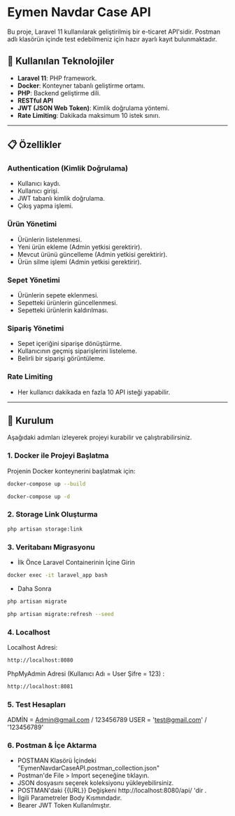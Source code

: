 # Eymen Navdar Case API

Bu proje, Laravel 11 kullanılarak geliştirilmiş bir e-ticaret API'sidir. Postman adlı klasörün içinde test edebilmeniz için hazır ayarlı kayıt bulunmaktadır.

## 🚀 Kullanılan Teknolojiler

-   **Laravel 11**: PHP framework.
-   **Docker**: Konteyner tabanlı geliştirme ortamı.
-   **PHP**: Backend geliştirme dili.
-   **RESTful API**
-   **JWT (JSON Web Token)**: Kimlik doğrulama yöntemi.
-   **Rate Limiting**: Dakikada maksimum 10 istek sınırı.

---

## 📋 Özellikler

### Authentication (Kimlik Doğrulama)

-   Kullanıcı kaydı.
-   Kullanıcı girişi.
-   JWT tabanlı kimlik doğrulama.
-   Çıkış yapma işlemi.

### Ürün Yönetimi

-   Ürünlerin listelenmesi.
-   Yeni ürün ekleme (Admin yetkisi gerektirir).
-   Mevcut ürünü güncelleme (Admin yetkisi gerektirir).
-   Ürün silme işlemi (Admin yetkisi gerektirir).

### Sepet Yönetimi

-   Ürünlerin sepete eklenmesi.
-   Sepetteki ürünlerin güncellenmesi.
-   Sepetteki ürünlerin kaldırılması.

### Sipariş Yönetimi

-   Sepet içeriğini siparişe dönüştürme.
-   Kullanıcının geçmiş siparişlerini listeleme.
-   Belirli bir siparişi görüntüleme.

### Rate Limiting

-   Her kullanıcı dakikada en fazla 10 API isteği yapabilir.

---

## 🔧 Kurulum

Aşağıdaki adımları izleyerek projeyi kurabilir ve çalıştırabilirsiniz.

### 1. Docker ile Projeyi Başlatma

Projenin Docker konteynerini başlatmak için:

```bash
docker-compose up --build

docker-compose up -d
```

### 2. Storage Link Oluşturma

```bash
php artisan storage:link
```

### 3. Veritabanı Migrasyonu

-   İlk Önce Laravel Containerinin İçine Girin

```bash
docker exec -it laravel_app bash
```

-   Daha Sonra

```bash
php artisan migrate

php artisan migrate:refresh --seed
```

### 4. Localhost

Localhost Adresi:

```bash
http://localhost:8080
```

PhpMyAdmin Adresi (Kullanıcı Adı = User Şifre = 123) :

```bash
http://localhost:8081
```

### 5. Test Hesapları

ADMİN = Admin@gmail.com / 123456789
USER = 'test@gmail.com' / '123456789'

### 6. Postman & İçe Aktarma

-   POSTMAN Klasörü İçindeki "EymenNavdarCaseAPI.postman_collection.json"
-   Postman'de File > Import seçeneğine tıklayın.
-   JSON dosyasını seçerek koleksiyonu yükleyebilirsiniz.
-   POSTMAN'daki {{URL}} Değişkeni http://localhost:8080/api/ 'dir .
-   İlgili Parametreler Body Kısmındadır.
-   Bearer JWT Token Kullanılmıştır.
